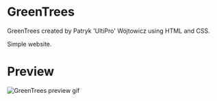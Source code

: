 # GreenTrees
GreenTrees created by Patryk 'UltiPro' Wójtowicz using HTML and CSS.

Simple website.

# Preview

![GreenTrees preview gif](GreenTrees.gif)
